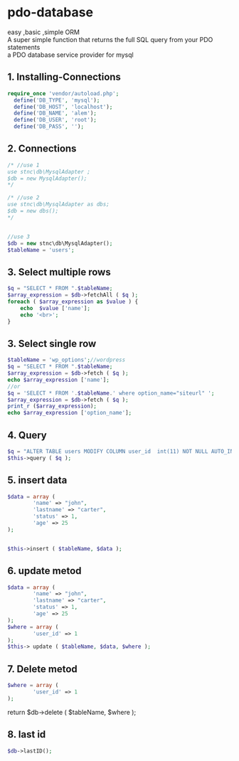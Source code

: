 # pdo-database
easy ,basic ,simple ORM <br>
A super simple function that returns the full SQL query from your PDO statements<br>
a PDO database service provider for mysql


## 1. Installing-Connections 
```php
require_once 'vendor/autoload.php';
  define('DB_TYPE', 'mysql');
  define('DB_HOST', 'localhost');
  define('DB_NAME', 'alem');
  define('DB_USER', 'root');
  define('DB_PASS', '');
  ```
## 2. Connections
```php
/* //use 1 
use stnc\db\MysqlAdapter ;
$db = new MysqlAdapter();
*/

/* //use 2
use stnc\db\MysqlAdapter as dbs;
$db = new dbs();
*/


//use 3
$db = new stnc\db\MysqlAdapter();
$tableName = 'users';
```
## 3. Select multiple rows
```php
$q = "SELECT * FROM ".$tableName;
$array_expression = $db->fetchAll ( $q );
foreach ( $array_expression as $value ) {
	echo  $value ['name'];
	echo '<br>';
}
```
## 3. Select single row
```php
$tableName = 'wp_options';//wordpress 
$q = "SELECT * FROM ".$tableName;
$array_expression = $db->fetch ( $q );
echo $array_expression ['name'];
//or 
$q = 'SELECT * FROM '.$tableName.' where option_name="siteurl" ';
$array_expression = $db->fetch ( $q );
print_r ($array_expression);
echo $array_expression ['option_name'];


```
## 4.  Query 
```php
$q = "ALTER TABLE users MODIFY COLUMN user_id  int(11) NOT NULL AUTO_INCREMENT FIRST";
$this->query ( $q );
```
## 5. insert data
```php
$data = array (
		'name' => "john",
		'lastname' => "carter",
		'status' => 1,
		'age' => 25 
);


$this->insert ( $tableName, $data );
```
## 6. update metod
```php
$data = array (
		'name' => "john",
		'lastname' => "carter",
		'status' => 1,
		'age' => 25 
);
$where = array (
		'user_id' => 1 
);
$this-> update ( $tableName, $data, $where );
```
## 7. Delete metod
```php
$where = array (
		'user_id' => 1 
);
```

return $db->delete ( $tableName, $where );

## 8. last id 
```php
$db->lastID();
```
